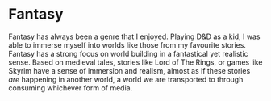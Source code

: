 # Fantasy

Fantasy has always been a genre that I enjoyed. Playing D&D as a kid, I was able to immerse myself into worlds like those from my favourite stories. Fantasy has a strong focus on world building in a fantastical yet realistic sense. Based on medieval tales, stories like Lord of The Rings, or games like Skyrim have a sense of immersion and realism, almost as if these stories *are* happening in another world, a world we are transported to through consuming whichever form of media.